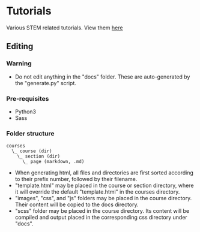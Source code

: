 # Tutorials

Various STEM related tutorials. View them [here](https://quirkycort.github.io/tutorials/)

## Editing

### Warning

* Do not edit anything in the "docs" folder. These are auto-generated by the "generate.py" script.

### Pre-requisites

* Python3
* Sass

### Folder structure

```
courses
  \_ course (dir)
    \_ section (dir)
      \_ page (markdown, .md)
```

* When generating html, all files and directories are first sorted according to their prefix number, followed by their filename.
* "template.html" may be placed in the course or section directory, where it will override the default "template.html" in the courses directory.
* "images", "css", and "js" folders may be placed in the course directory. Their content will be copied to the docs directory.
* "scss" folder may be placed in the course directory. Its content will be compiled and output placed in the corresponding css directory under "docs".
